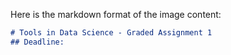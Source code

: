 Here is the markdown format of the image content:

```markdown
# Tools in Data Science - Graded Assignment 1
## Deadline:
```